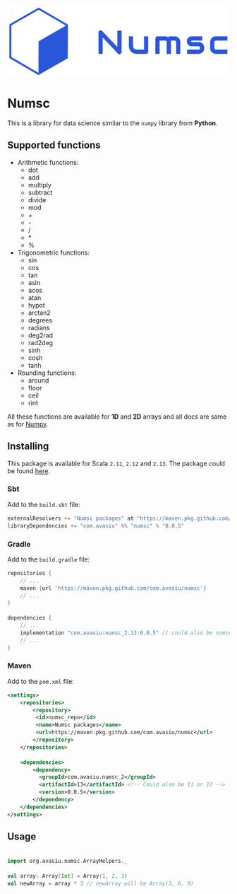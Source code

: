 ![Numsc](logo.png)

# Numsc
This is a library for data science similar to the `numpy` library from **Python**.

## Supported functions
* Arithmetic functions:
    * dot
    * add
    * multiply
    * subtract
    * divide
    * mod
    * \+
    * \-
    * /
    * \*
    * %
* Trigonometric functions:
    * sin
    * cos
    * tan
    * asin
    * acos
    * atan
    * hypot
    * arctan2
    * degrees
    * radians
    * deg2rad
    * rad2deg
    * sinh
    * cosh
    * tanh
* Rounding functions:
    * around
    * floor
    * ceil
    * rint

All these functions are available for **1D** and **2D** arrays and all docs are same as for [Numpy](https://numpy.org/doc/stable/).


## Installing

This package is available for Scala `2.11`, `2.12` and `2.13`. The package could be found [here](https://github.com/alexvasiu/numsc/packages/).

### Sbt

Add to the `build.sbt` file:
```sbt
externalResolvers += "Numsc packages" at "https://maven.pkg.github.com/com.avasiu/numsc"
libraryDependencies += "com.avasiu" %% "numsc" % "0.0.5"
```

### Gradle

Add to the `build.gradle` file:
```groovy
repositories {
    // ...
    maven {url 'https://maven.pkg.github.com/com.avasiu/numsc'}
    // ...
}

dependencies {
    // ...
    implementation "com.avasiu:numsc_2.13:0.0.5" // could also be numsc_2.11 or numsc_2.12
    // ...
}
```

### Maven

Add to the `pom.xml` file:
```xml
<settings>
    <repositories>
        <repository>
         <id>numsc_repo</id>
         <name>Numsc packages</name>
         <url>https://maven.pkg.github.com/com.avasiu/numsc</url>
        </repository>
    </repositories>
    
    <dependencies>
        <dependency>
          <groupId>com.avasiu.numsc_2</groupId>
          <artifactId>13</artifactId> <!-- Could also be 11 or 12 -->
          <version>0.0.5</version>
        </dependency>
    </dependencies>
</settings>
```

## Usage

```scala

import org.avasiu.numsc.ArrayHelpers._

val array: Array[Int] = Array(1, 2, 3)
val newArray = array * 3 // newArray will be Array(3, 6, 9)
```